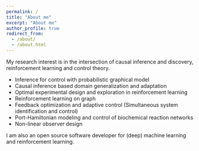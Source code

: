 ```yaml
---
permalink: /
title: "About me"
excerpt: "About me"
author_profile: true
redirect_from: 
  - /about/
  - /about.html
---
```


My research interest is in the intersection of causal inference and discovery, reinforcement learning and control theory. 


- Inference for control with probabilistic graphical model
- Causal inference based domain generalization and adaptation
- Optimal experimental design and exploration in reinforcement learning
- Reinforcement learning on graph
- Feedback optimization and adaptive control (Simultaneous system identification and control)
- Port-Hamiltonian modeling and control of biochemical reaction networks
- Non-linear observer design
 
I am also an open source software developer for (deep) machine learning and reinforcement learning.
